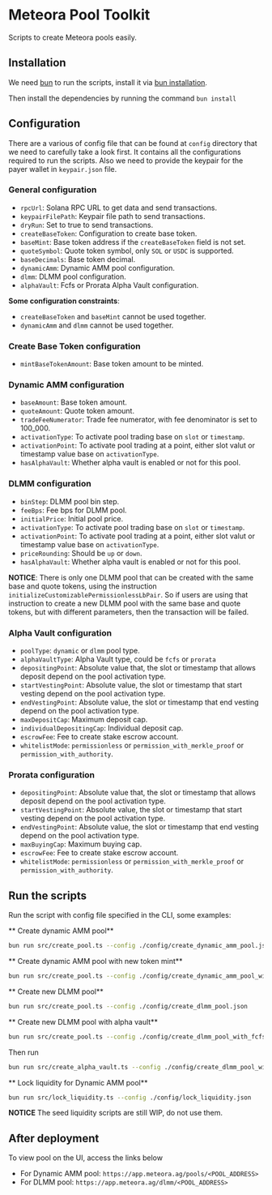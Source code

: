 # Meteora Pool Toolkit
Scripts to create Meteora pools easily.

## Installation
We need [bun](https://bun.sh/) to run the scripts, install it via [bun installation](https://bun.sh/docs/installation).

Then install the dependencies by running the command `bun install` 

## Configuration
There are a various of config file that can be found at `config` directory that we need to carefully take a look first. It contains all the configurations required to run the scripts.
Also we need to provide the keypair for the payer wallet in `keypair.json` file. 

### General configuration
- `rpcUrl`: Solana RPC URL to get data and send transactions.
- `keypairFilePath`: Keypair file path to send transactions.
- `dryRun`: Set to true to send transactions.
- `createBaseToken`: Configuration to create base token.
- `baseMint`: Base token address if the `createBaseToken` field is not set. 
- `quoteSymbol`: Quote token symbol, only `SOL` or `USDC` is supported.
- `baseDecimals`: Base token decimal.
- `dynamicAmm`: Dynamic AMM pool configuration.
- `dlmm`: DLMM pool configuration.
- `alphaVault`: Fcfs or Prorata Alpha Vault configuration.

**Some configuration constraints**:
- `createBaseToken` and `baseMint` cannot be used together.
- `dynamicAmm` and `dlmm` cannot be used together.

### Create Base Token configuration
- `mintBaseTokenAmount`: Base token amount to be minted.

### Dynamic AMM configuration
- `baseAmount`: Base token amount.
- `quoteAmount`: Quote token amount.
- `tradeFeeNumerator`: Trade fee numerator, with fee denominator is set to 100_000.
- `activationType`: To activate pool trading base on `slot` or `timestamp`.
- `activationPoint`: To activate pool trading at a point, either slot valut or timestamp value base on `activationType`.
- `hasAlphaVault`: Whether alpha vault is enabled or not for this pool.

### DLMM configuration
- `binStep`: DLMM pool bin step.
- `feeBps`: Fee bps for DLMM pool.
- `initialPrice`: Initial pool price.
- `activationType`: To activate pool trading base on `slot` or `timestamp`.
- `activationPoint`: To activate pool trading at a point, either slot valut or timestamp value base on `activationType`.
- `priceRounding`: Should be `up` or `down`.
- `hasAlphaVault`: Whether alpha vault is enabled or not for this pool.

**NOTICE**: There is only one DLMM pool that can be created with the same base and quote tokens, using the instruction `initializeCustomizablePermissionlessLbPair`. So if users are using that instruction to create a new DLMM pool with the same base and quote tokens, but with different parameters, then the transaction will be failed.

### Alpha Vault configuration
- `poolType`: `dynamic` or `dlmm` pool type.
- `alphaVaultType`: Alpha Vault type, could be `fcfs` or `prorata`
- `depositingPoint`: Absolute value that, the slot or timestamp that allows deposit depend on the pool activation type.
- `startVestingPoint`: Absolute value, the slot or timestamp that start vesting depend on the pool activation type. 
- `endVestingPoint`: Absolute value, the slot or timestamp that end vesting depend on the pool activation type.  
- `maxDepositCap`: Maximum deposit cap.
- `individualDepositingCap`: Individual deposit cap.
- `escrowFee`: Fee to create stake escrow account.
- `whitelistMode`: `permissionless` or `permission_with_merkle_proof` or `permission_with_authority`.

### Prorata configuration
- `depositingPoint`: Absolute value that, the slot or timestamp that allows deposit depend on the pool activation type.
- `startVestingPoint`: Absolute value, the slot or timestamp that start vesting depend on the pool activation type. 
- `endVestingPoint`: Absolute value, the slot or timestamp that end vesting depend on the pool activation type.  
- `maxBuyingCap`: Maximum buying cap.
- `escrowFee`: Fee to create stake escrow account.
- `whitelistMode`: `permissionless` or `permission_with_merkle_proof` or `permission_with_authority`.

## Run the scripts
Run the script with config file specified in the CLI, some examples:

** Create dynamic AMM pool**
```bash
bun run src/create_pool.ts --config ./config/create_dynamic_amm_pool.json
```

** Create dynamic AMM pool with new token mint**
```bash
bun run src/create_pool.ts --config ./config/create_dynamic_amm_pool_with_new_token.json
```

** Create new DLMM pool**
```bash
bun run src/create_pool.ts --config ./config/create_dlmm_pool.json
```

** Create new DLMM pool with alpha vault**
```bash
bun run src/create_pool.ts --config ./config/create_dlmm_pool_with_fcfs_alpha_vault.json
```
Then run
```bash
bun run src/create_alpha_vault.ts --config ./config/create_dlmm_pool_with_fcfs_alpha_vault.json
```

** Lock liquidity for Dynamic AMM pool**
```bash
bun run src/lock_liquidity.ts --config ./config/lock_liquidity.json
```

**NOTICE**
The seed liquidity scripts are still WIP, do not use them.

## After deployment
To view pool on the UI, access the links below
- For Dynamic AMM pool: `https://app.meteora.ag/pools/<POOL_ADDRESS>`
- For DLMM pool: `https://app.meteora.ag/dlmm/<POOL_ADDRESS>`

